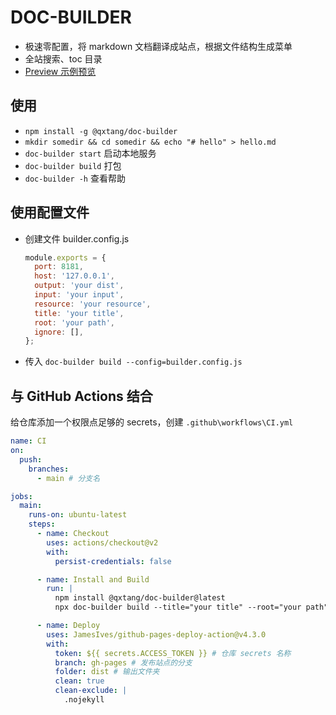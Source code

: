 # DOC-BUILDER

- 极速零配置，将 markdown 文档翻译成站点，根据文件结构生成菜单
- 全站搜索、toc 目录
- [Preview 示例预览](https://qxtang.github.io)

## 使用

- `npm install -g @qxtang/doc-builder`
- `mkdir somedir && cd somedir && echo "# hello" > hello.md`
- `doc-builder start` 启动本地服务
- `doc-builder build` 打包
- `doc-builder -h` 查看帮助

## 使用配置文件

- 创建文件 builder.config.js

  ```javascript
  module.exports = {
    port: 8181,
    host: '127.0.0.1',
    output: 'your dist',
    input: 'your input',
    resource: 'your resource',
    title: 'your title',
    root: 'your path',
    ignore: [],
  };
  ```

- 传入 `doc-builder build --config=builder.config.js`

## 与 GitHub Actions 结合

给仓库添加一个权限点足够的 secrets，创建 `.github\workflows\CI.yml`

```yml
name: CI
on:
  push:
    branches:
      - main # 分支名

jobs:
  main:
    runs-on: ubuntu-latest
    steps:
      - name: Checkout
        uses: actions/checkout@v2
        with:
          persist-credentials: false

      - name: Install and Build
        run: |
          npm install @qxtang/doc-builder@latest
          npx doc-builder build --title="your title" --root="your path" --ignore=node_modules,dist

      - name: Deploy
        uses: JamesIves/github-pages-deploy-action@v4.3.0
        with:
          token: ${{ secrets.ACCESS_TOKEN }} # 仓库 secrets 名称
          branch: gh-pages # 发布站点的分支
          folder: dist # 输出文件夹
          clean: true
          clean-exclude: |
            .nojekyll
```

